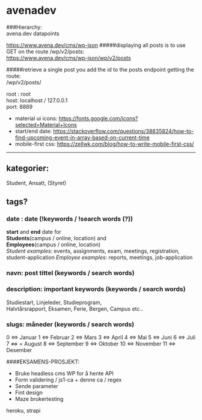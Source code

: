 # avenadev

###Hierarchy: <br>
avena.dev datapoints

https://www.avena.dev/cms/wp-json
#####displaying all posts is to use GET on the route /wp/v2/posts: <br>
https://www.avena.dev/cms/wp-json/wp/v2/posts

#####retrieve a single post you add the id to the posts endpoint getting the route: <br>
/wp/v2/posts/<id>

root : root <br>
host: localhost / 127.0.0.1 <br>
port: 8889 <br>

* material ui icons: https://fonts.google.com/icons?selected=Material+Icons
* start/end date: https://stackoverflow.com/questions/38835824/how-to-find-upcoming-event-in-array-based-on-current-time
* mobile-first css: https://zellwk.com/blog/how-to-write-mobile-first-css/

<hr>

## kategorier:
Student, Ansatt, (Styret)
## tags?

### date : date (!keywords / !search words (?))
**start** and **end** date for <br>
**Students**(campus / online, location) and <br>
**Employees**(campus / online, location) <br>
_Student examples_: events, assignments, exam, meetings, registration, student-application 
_Employee examples_: reports, meetings, job-application

### navn: post tittel (keywords / search words)
### description: important keywords (keywords / search words)
Studiestart, Linjeleder, Studieprogram, <br>
Halvtårsrapport, Eksamen, Ferie, Bergen, Campus etc..

### slugs: måneder (keywords / search words)
0 <=> Januar 
1 <=>  Februar
2 <=>  Mars
3 <=>  April
4 <=>  Mai
5 <=>  Juni
6 <=>  Juli
7 <=> = August
8 <=>  September
9 <=>  Oktober
10 <=>  November
11 <=>  Desember

####EKSAMENS-PROSJEKT:
- Bruke headless cms WP for å hente API
- Form validering / js1-ca + denne ca / regex
- Sende parameter
- Fint design
- Maze brukertesting 


heroku, strapi


